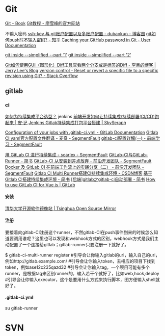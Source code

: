 
# Git
[Git - Book](https://git-scm.com/book/zh/v2)
[Git教程 - 廖雪峰的官方网站](http://www.liaoxuefeng.com/wiki/0013739516305929606dd18361248578c67b8067c8c017b000/)

不输入密码
[ssh-key 与 git账户配置以及多账户配置 - dubaokun - 博客园](http://www.cnblogs.com/dubaokun/p/3550870.html)
[git如何push时不输入密码? - 知乎](https://www.zhihu.com/question/31836445)
[Caching your GitHub password in Git - User Documentation](https://help.github.com/articles/caching-your-github-password-in-git/)

[git inside --simplified --part '1'](https://zhuanlan.zhihu.com/p/27474934)
[git inside --simplified --part '2'](https://zhuanlan.zhihu.com/p/27556941)

[Git如何使用GUI（图形化）Diff工具查看两个分支或是标签的Diff - 李鼎的博客 | Jerry Lee's Blog](http://oldratlee.com/post/2012-10-25/git-check-diff-between-tag-or-branch-using-gui-diff)
[version control - Reset or revert a specific file to a specific revision using Git? - Stack Overflow](https://stackoverflow.com/questions/215718/reset-or-revert-a-specific-file-to-a-specific-revision-using-git)

## gitlab


### ci
[如何为持续集成平台选型？](https://mp.weixin.qq.com/s/ND_yL3AqFm_5Dl1whcHgzg)
jenkins
[前端开发如何让持续集成/持续部署(CI/CD)跑起来 | 安·记](http://annn.me/frontend-ci-cd/)
[Jenkins Gitlab持续集成打包平台搭建 | SkySeraph](http://skyseraph.com/2016/07/18/Tools/Jenkins%20Gitlab%E6%8C%81%E7%BB%AD%E9%9B%86%E6%88%90%E6%89%93%E5%8C%85%E5%B9%B3%E5%8F%B0%E6%90%AD%E5%BB%BA/)

[Configuration of your jobs with .gitlab-ci.yml - GitLab Documentation](https://docs.gitlab.com/ce/ci/yaml/README.html)
[Gitlab CI yaml官方配置文件翻译 - 麦奇 - SegmentFault](https://segmentfault.com/a/1190000010442764)
[gitlab-ci配置详解(一) - 前端学习 - SegmentFault](https://segmentfault.com/a/1190000011881435)


[用 GitLab CI 进行持续集成 - scarlex - SegmentFault](https://segmentfault.com/a/1190000006120164)
[GitLab-CI与GitLab-Runner - 简书](https://www.jianshu.com/p/2b43151fb92e)
[GitLab-CI 从安装到差点放弃 - 前沿开发团队 - SegmentFault](https://segmentfault.com/a/1190000007180257)
[Docker 及 GitLab CI 在前端工作流上的实践分享（二） - 前沿开发团队 - SegmentFault](https://segmentfault.com/a/1190000011553991)
[Gitlab CI Multi Runner搭建CI持续集成环境 - CSDN博客](http://blog.csdn.net/lusyoe/article/details/52714121)
[基于Gitlab CI搭建持续集成环境 - 简书](https://www.jianshu.com/p/705428ca1410)
[[后端]gitlab之gitlab-ci自动部署 - 简书](https://www.jianshu.com/p/df433633816b)
[How to use GitLab CI for Vue.js | GitLab](https://about.gitlab.com/2017/09/12/vuejs-app-gitlab/)

#### 安装
[清华大学开源软件镜像站 | Tsinghua Open Source Mirror](https://mirrors.tuna.tsinghua.edu.cn/help/gitlab-ci-multi-runner/)

#### 注册
要接着向gitlab-CI注册这个runner，不然gitlab-CI在push事件到来的时候怎么知道要调用谁呢？这里也可以发现和webhook方式的区别，webhook方式是我们主动配置了一个连接给gitlab；gitlab-runner只要注册一下就好了。

$ gitlab-ci-multi-runner register
#引导会让你输入gitlab的url，输入自己的url，例如http://gitlab.example.com/
#引导会让你输入token，去相应的项目下找到token，例如ase12c235qazd32
#引导会让你输入tag，一个项目可能有多个runner，是根据tag来区别runner的，输入若干个就好了，比如web,hook,deploy
#引导会让你输入executor，这个是要用什么方式来执行脚本，图方便输入shell就好了。

#### .gitlab-ci.yml

su gitlab-runner


# SVN
